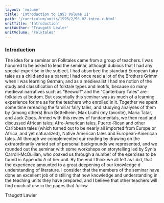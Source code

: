 ```yaml
---
layout: 'volume'
title: 'Introduction to 1993 Volume II'
path: '/curriculum/units/1993/2/93.02.intro.x.html'
unitTitle: 'Introduction'
unitAuthor: 'Traugott Lawler'
unitVolume: 'Folktales'
---
```


<body>
<h3>
  Introduction
 </h3>
 The idea for a seminar on Folktales came from a group of teachers. I was honored to be asked to lead the seminar, although dubious that I had any special expertise in the subject. I had absorbed the standard European fairy tales as a child and as a parent; I had once read a lot of the Brothers Grimm when I was learning German; and as a medievalist I had me notion of the study and classification of folktale types and motifs, because so many medieval narratives such as “Beowulf” and the “Canterbury Tales” are folktales at bottom. But essentially this seminar was as much of a learning experience for me as for the teachers who enrolled in it. Together we spent some time rereading the familiar fairy tales, and studying analyses of them by (among others) Brun Bettelheim, Max Liuthi (my favorite), Maria Tatar, and Jack Zipes. Armed with this review of fundamentals, we then read and discussed African tales, Afro-American tales, Puerto-Rican and other Caribbean tales (which turned out to be nearly all imported from Europe or Africa, and yet naturalized), Native American tales and European-American tales. All through we complemented our reading by drawing on the extraordinarily varied set of personal backgrounds we represented, and we rounded out the seminar with some workshops on storytelling led by Synia Carroll-McQuillan, who coaxed us through a number of the exercises to be found in Appendix A of her unit. By the end I think we all felt as I did, that the experience amounted to a great deepening of our knowledge d understanding of literature. I consider that the members of the seminar have done an excellent job of distilling that new knowledge and understanding in the teaching units they have prepared, and I believe that other teachers will find much of use in the pages that follow.
 <p>
  Traugott Lawler
 </p>

</body>
